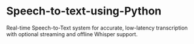 # Speech-to-text-using-Python
Real-time Speech-to-Text system for accurate, low-latency transcription with optional streaming and offline Whisper support.
